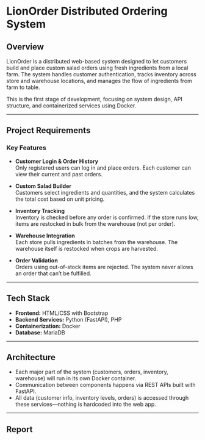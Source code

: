 # LionOrder Distributed Ordering System

## Overview

LionOrder is a distributed web-based system designed to let customers build and place custom salad orders using fresh ingredients from a local farm. The system handles customer authentication, tracks inventory across store and warehouse locations, and manages the flow of ingredients from farm to table.

This is the first stage of development, focusing on system design, API structure, and containerized services using Docker.

---

## Project Requirements

### Key Features

- **Customer Login & Order History**  
  Only registered users can log in and place orders. Each customer can view their current and past orders.

- **Custom Salad Builder**  
  Customers select ingredients and quantities, and the system calculates the total cost based on unit pricing.

- **Inventory Tracking**  
  Inventory is checked before any order is confirmed. If the store runs low, items are restocked in bulk from the warehouse (not per order).

- **Warehouse Integration**  
  Each store pulls ingredients in batches from the warehouse. The warehouse itself is restocked when crops are harvested.

- **Order Validation**  
  Orders using out-of-stock items are rejected. The system never allows an order that can’t be fulfilled.

---

## Tech Stack

- **Frontend:** HTML/CSS with Bootstrap
- **Backend Services:** Python (FastAPI), PHP
- **Containerization:** Docker
- **Database:** MariaDB 


---

## Architecture

- Each major part of the system (customers, orders, inventory, warehouse) will run in its own Docker container.
- Communication between components happens via REST APIs built with FastAPI.
- All data (customer info, inventory levels, orders) is accessed through these services—nothing is hardcoded into the web app.

---



## Report 

